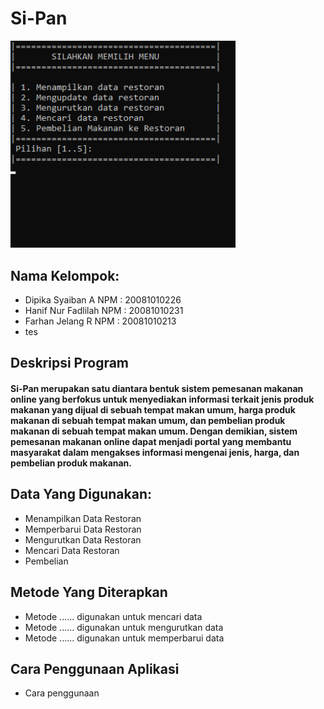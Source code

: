 <h1>Si-Pan</h1>
<img src='https://github.com/DipikaSyaiban/FP-Pemrograman-Lanjut-Kel-5/blob/main/Photo/Menu%20Si-Pan.png' width='360px'>

<h2>Nama Kelompok:</h2>
<ul>
  <li> Dipika Syaiban A     NPM : 20081010226 </li>
  <li> Hanif Nur Fadlilah   NPM : 20081010231 </li>
  <li> Farhan Jelang R      NPM : 20081010213 </li>
  <li> tes</li>
</ul>

<h2> Deskripsi Program </h2>
<h4> Si-Pan merupakan satu diantara bentuk sistem pemesanan makanan online yang berfokus untuk menyediakan informasi terkait jenis produk makanan yang dijual di sebuah   tempat makan umum, harga produk makanan di sebuah tempat makan umum, dan pembelian produk makanan di sebuah tempat makan umum. Dengan demikian, sistem pemesanan makanan online dapat menjadi portal yang membantu masyarakat dalam mengakses informasi mengenai jenis, harga, dan pembelian produk makanan.</h4>

<h2> Data Yang Digunakan: </h2>
<ul>
  <li> Menampilkan Data Restoran </li>
  <li> Memperbarui Data Restoran </li>
  <li> Mengurutkan Data Restoran </li>
  <li> Mencari Data Restoran </li>
  <li> Pembelian </li>
</ul>

<h2>Metode Yang Diterapkan</h2>
<ul>
  <li> Metode ...... digunakan untuk mencari data  </li>
  <li> Metode ...... digunakan untuk mengurutkan data </li>
  <li> Metode ...... digunakan untuk memperbarui data </li>
</ul>
 
<h2>Cara Penggunaan Aplikasi</h2>
<ul>
  <li> Cara penggunaan </li>
<ul>
